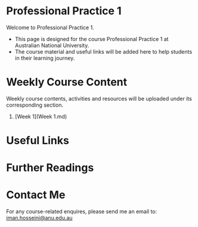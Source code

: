# Professional Practice 1
Welcome to Professional Practice 1.
* This page is designed for the course Professional Practice 1 at Australian National University.
* The course material and useful links will be added here to help students in their learning journey.

# Weekly Course Content
Weekly course contents, activities and resources will be uploaded under its corresponding section.
1. [Week 1](Week 1.md)

# Useful Links

# Further Readings

# Contact Me
For any course-related enquires, please send me an email to: iman.hosseini@anu.edu.au
